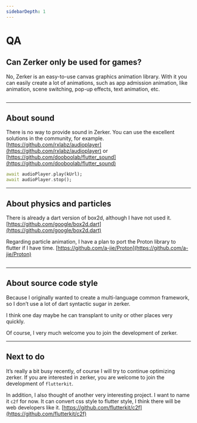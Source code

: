```yaml
---
sidebarDepth: 1
---
```


# QA

## Can Zerker only be used for games?
No, Zerker is an easy-to-use canvas graphics animation library.
With it you can easily create a lot of animations, such as app admission animation, like animation, scene switching, pop-up effects, text animation, etc.

<img :src="$withBase('/images/wallpaper/01.jpg')" alt="">
<br>
<img :src="$withBase('/images/effect.gif')" alt="">

---

## About sound

There is no way to provide sound in Zerker. You can use the excellent solutions in the community, 
for example.[https://github.com/rxlabz/audioplayer](https://github.com/rxlabz/audioplayer) or [https://github.com/dooboolab/flutter_sound](https://github.com/dooboolab/flutter_sound)
```dart
await audioPlayer.play(kUrl);
await audioPlayer.stop();
```

---

## About physics and particles

There is already a dart version of box2d, although I have not used it.
[https://github.com/google/box2d.dart](https://github.com/google/box2d.dart)

Regarding particle animation, I have a plan to port the Proton library to flutter if I have time. 
[https://github.com/a-jie/Proton](https://github.com/a-jie/Proton)  

<img :src="$withBase('/images/p.png')" alt="">

---

## About source code style

Because I originally wanted to create a multi-language common framework, so I don’t use a lot of dart syntactic sugar in zerker.

I think one day maybe he can transplant to unity or other places very quickly.

Of course, I very much welcome you to join the development of zerker.

---

## Next to do

It’s really a bit busy recently, of course I will try to continue optimizing zerker. If you are interested in zerker, you are welcome to join the development of `flutterkit`.

In addition, I also thought of another very interesting project. I want to name it `c2f` for now. It can convert css style to flutter style, I think there will be web developers like it. [https://github.com/flutterkit/c2f](https://github.com/flutterkit/c2f)

<img :src="$withBase('/images/wallpaper/06.jpg')" alt="">